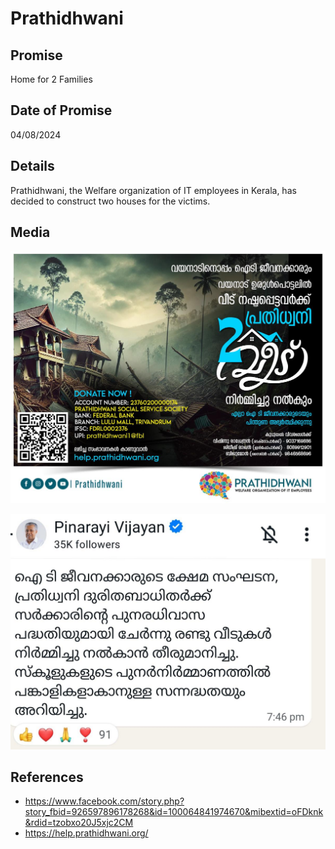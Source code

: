 # Prathidhwani

## Promise

Home for 2 Families

## Date of Promise

04/08/2024

## Details

Prathidhwani, the Welfare organization of IT employees in Kerala, has decided to construct two houses for the victims.

## Media

![prthidhwani offer in fb page](../images/prathidhwani/1723183086424.png)

![cm announces prathidhwani offer](../images/prathidhwani/1723183004314.png)

## References

- https://www.facebook.com/story.php?story_fbid=926597896178268&id=100064841974670&mibextid=oFDknk&rdid=tzobxo20J5xjc2CM
- https://help.prathidhwani.org/
